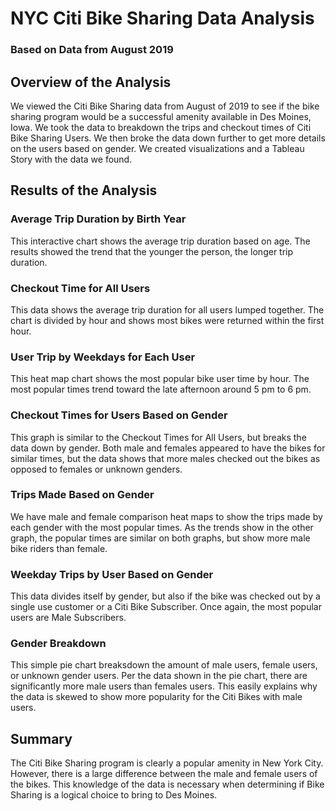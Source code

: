 # NYC Citi Bike Sharing Data Analysis
### Based on Data from August 2019

## Overview of the Analysis
We viewed the Citi Bike Sharing data from August of 2019 to see if the bike sharing program would be a successful amenity available in Des Moines, Iowa. We took the data to breakdown the trips and checkout times of Citi Bike Sharing Users. We then broke the data down further to get more details on the users based on gender. We created visualizations and a Tableau Story with the data we found.

## Results of the Analysis
### Average Trip Duration by Birth Year
This interactive chart shows the average trip duration based on age. The results showed the trend that the younger the person, the longer trip duration.
### Checkout Time for All Users
This data shows the average trip duration for all users lumped together. The chart is divided by hour and shows most bikes were returned within the first hour.
### User Trip by Weekdays for Each User
This heat map chart shows the most popular bike user time by hour. The most popular times trend toward the late afternoon around 5 pm to 6 pm.
### Checkout Times for Users Based on Gender
This graph is similar to the Checkout Times for All Users, but breaks the data down by gender. Both male and females appeared to have the bikes for similar times, but the data shows that more males checked out the bikes as opposed to females or unknown genders.
### Trips Made Based on Gender
We have male and female comparison heat maps to show the trips made by each gender with the most popular times. As the trends show in the other graph, the popular times are similar on both graphs, but show more male bike riders than female.
### Weekday Trips by User Based on Gender
This data divides itself by gender, but also if the bike was checked out by a single use customer or a Citi Bike Subscriber. Once again, the most popular users are Male Subscribers.
### Gender Breakdown
This simple pie chart breaksdown the amount of male users, female users, or unknown gender users. Per the data shown in the pie chart, there are significantly more male users than females users. This easily explains why the data is skewed to show more popularity for the Citi Bikes with male users.

## Summary
The Citi Bike Sharing program is clearly a popular amenity in New York City. However, there is a large difference between the male and female users of the bikes. This knowledge of the data is necessary when determining if Bike Sharing is a logical choice to bring to Des Moines.
